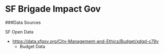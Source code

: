 # SF Brigade Impact Gov

###Data Sources

SF Open Data
* https://data.sfgov.org/City-Management-and-Ethics/Budget/xdgd-c79v 
    - Budget Data